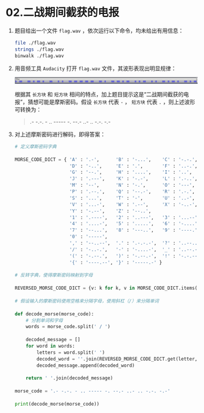 # 02.二战期间截获的电报

1. 题目给出一个文件 `flag.wav` ，依次运行以下命令，均未给出有用信息：

   ```bash
   file ./flag.wav
   strings ./flag.wav
   binwalk ./flag.wav
   ```

2. 用音频工具 `Audacity` 打开 `flag.wav` 文件，其波形表现出明显规律：

    ![flag.wav音频文件波形](02/02_flag_wav.png)

    根据其 `长方块` 和 `短方块` 相间的特点，加上题目提示这是“二战期间截获的电报”，猜想可能是摩斯密码。假设 `长方块` 代表 `-` ， `短方块` 代表 `.` ，则上述波形可转换为：

    > .- -.-. - .. ----- -. --.- ..- .. -.-. -.-

3. 对上述摩斯密码进行解码，即得答案：

    ```python
    # 定义摩斯密码字典

    MORSE_CODE_DICT = { 'A' : '.-',      'B' : '-...',    'C' : '-.-.',
                        'D' : '-..',     'E' : '.',       'F' : '..-.',
                        'G' : '--.',     'H' : '....',    'I' : '..',
                        'J' : '.---',    'K' : '-.-',     'L' : '.-..',
                        'M' : '--',      'N' : '-.',      'O' : '---',
                        'P' : '.--.',    'Q' : '--.-',    'R' : '.-.',
                        'S' : '...',     'T' : '-',       'U' : '..-',
                        'V' : '...-',    'W' : '.--',     'X' : '-..-',
                        'Y' : '-.--',    'Z' : '--..',
                        '1' : '.----',   '2' : '..---',   '3' : '...--',
                        '4' : '....-',   '5' : '.....',   '6' : '-....',
                        '7' : '--...',   '8' : '---..',   '9' : '----.',
                        '0' : '-----',
                        ',' : '--..--',  '.' : '.-.-.-',  '?' : '..--..',
                        '/' : '-..-.',   '-' : '-....-',  '_' : '..--.-',
                        '(' : '-.--.',   ')' : '-.--.-',  '!' : '-.-.--',
                        '{' : '----.--', '}' : '-----.-' }

    # 反转字典，使得摩斯密码映射到字母

    REVERSED_MORSE_CODE_DICT = {v: k for k, v in MORSE_CODE_DICT.items()}

    # 假设输入的摩斯密码使用空格来分隔字母，使用斜杠（/）来分隔单词

    def decode_morse(morse_code):
        # 分割单词和字母
        words = morse_code.split(' / ')

        decoded_message = []
        for word in words:
            letters = word.split(' ')
            decoded_word = ''.join(REVERSED_MORSE_CODE_DICT.get(letter, '*') for letter in letters)
            decoded_message.append(decoded_word)

        return ' '.join(decoded_message)

    morse_code = '.- -.-. - .. ----- -. --.- ..- .. -.-. -.-'

    print(decode_morse(morse_code))
    ```
